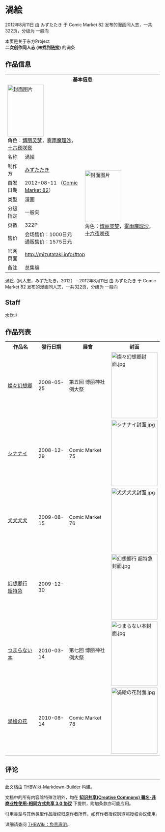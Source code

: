 # 渦絵

<!-- source html: G:\repos\THBWiki-Markdown-Builder\THBWikiMarkdown\Temp\main\e\e0\ns0%3A%E6%B8%A6%E7%B5%B5.html -->

2012年8月11日 由 みずたたき 于 Comic Market 82 发布的漫画同人志，一共322页，分级为 一般向

本页是关于东方Project  
 **二次创作同人志 (未找到链接)** 的词条
## 作品信息

<table><tbody><tr><th colspan="3">基本信息</th></tr><tr><td class="cover-artwork-mobile" colspan="2"><a href="./文件-渦絵封面.jpg.md" class="image" title="封面图片"><img alt="封面图片" src="https://upload.thwiki.cc/thumb/6/62/%E6%B8%A6%E7%B5%B5%E5%B0%81%E9%9D%A2.jpg/118px-%E6%B8%A6%E7%B5%B5%E5%B0%81%E9%9D%A2.jpg" decoding="async" loading="lazy" width="118" height="168" srcset="https://upload.thwiki.cc/thumb/6/62/%E6%B8%A6%E7%B5%B5%E5%B0%81%E9%9D%A2.jpg/178px-%E6%B8%A6%E7%B5%B5%E5%B0%81%E9%9D%A2.jpg 1.5x, https://upload.thwiki.cc/thumb/6/62/%E6%B8%A6%E7%B5%B5%E5%B0%81%E9%9D%A2.jpg/237px-%E6%B8%A6%E7%B5%B5%E5%B0%81%E9%9D%A2.jpg 2x" data-file-width="271" data-file-height="384"></a><div class="cover-char">角色：<a href="./博丽灵梦.md" title="博丽灵梦">博丽灵梦</a>，<a href="./雾雨魔理沙.md" title="雾雨魔理沙">雾雨魔理沙</a>，<a href="/%E5%8D%81%E5%85%AD%E5%A4%9C%E5%92%B2%E5%A4%9C" title="十六夜咲夜">十六夜咲夜</a></div></td>
</tr><tr><td class="label">名称</td><td colspan="2"> 渦絵 </td></tr><tr><td class="label">制作方</td><td><a href="./みずたたき.md" title="みずたたき">みずたたき</a></td><td class="cover-artwork" rowspan="6" style="min-width:168px;"><a href="./文件-渦絵封面.jpg.md" class="image" title="封面图片"><img alt="封面图片" src="https://upload.thwiki.cc/thumb/6/62/%E6%B8%A6%E7%B5%B5%E5%B0%81%E9%9D%A2.jpg/118px-%E6%B8%A6%E7%B5%B5%E5%B0%81%E9%9D%A2.jpg" decoding="async" loading="lazy" width="118" height="168" srcset="https://upload.thwiki.cc/thumb/6/62/%E6%B8%A6%E7%B5%B5%E5%B0%81%E9%9D%A2.jpg/178px-%E6%B8%A6%E7%B5%B5%E5%B0%81%E9%9D%A2.jpg 1.5x, https://upload.thwiki.cc/thumb/6/62/%E6%B8%A6%E7%B5%B5%E5%B0%81%E9%9D%A2.jpg/237px-%E6%B8%A6%E7%B5%B5%E5%B0%81%E9%9D%A2.jpg 2x" data-file-width="271" data-file-height="384"></a><div class="cover-char">角色：<a href="./博丽灵梦.md" title="博丽灵梦">博丽灵梦</a>，<a href="./雾雨魔理沙.md" title="雾雨魔理沙">雾雨魔理沙</a>，<a href="/%E5%8D%81%E5%85%AD%E5%A4%9C%E5%92%B2%E5%A4%9C" title="十六夜咲夜">十六夜咲夜</a></div></td>
</tr><tr><td class="label">首发日期</td><td>2012-08-11&#160;（<a href="/展会作品列表?e=Comic+Market%2382">Comic Market 82</a>）</td></tr><tr><td class="label">类型</td><td>漫画</td></tr><tr><td class="label">分级指定</td><td>一般向</td></tr><tr><td class="label">页数</td><td>322P</td></tr><tr><td class="label">售价</td><td>会场售价：1000日元<br>通贩售价：1575日元</td></tr>
<tr><td class="label">官网页面</td><td colspan="2"><a rel="nofollow" class="external free" href="http://mizutataki.info/#top">http://mizutataki.info/#top</a></td></tr><tr><td class="label">备注</td><td colspan="2">总集编</td></tr></tbody></table>

渦絵（同人志，みずたたき，2012） - 2012年8月11日 由 みずたたき 于 Comic Market 82 发布的漫画同人志，一共322页，分级为 一般向
## Staff
  
水炊き
  

## 作品列表

<table>

<tbody><tr>
<th>作品名</th>
<th>發行日期</th>
<th>展會</th>
<th>封面
</th></tr>
<tr>
<td><a href="./燦々幻想郷.md" title="燦々幻想郷">燦々幻想郷</a></td>
<td>2008-05-25</td>
<td>第五回 博丽神社例大祭</td>
<td><div class="floatright"><a href="./文件-燦々幻想郷封面.jpg.md" class="image"><img alt="燦々幻想郷封面.jpg" src="https://upload.thwiki.cc/thumb/6/68/%E7%87%A6%E3%80%85%E5%B9%BB%E6%83%B3%E9%83%B7%E5%B0%81%E9%9D%A2.jpg/150px-%E7%87%A6%E3%80%85%E5%B9%BB%E6%83%B3%E9%83%B7%E5%B0%81%E9%9D%A2.jpg" decoding="async" loading="lazy" width="150" height="215" srcset="https://upload.thwiki.cc/thumb/6/68/%E7%87%A6%E3%80%85%E5%B9%BB%E6%83%B3%E9%83%B7%E5%B0%81%E9%9D%A2.jpg/225px-%E7%87%A6%E3%80%85%E5%B9%BB%E6%83%B3%E9%83%B7%E5%B0%81%E9%9D%A2.jpg 1.5x, https://upload.thwiki.cc/6/68/%E7%87%A6%E3%80%85%E5%B9%BB%E6%83%B3%E9%83%B7%E5%B0%81%E9%9D%A2.jpg 2x" data-file-width="268" data-file-height="384"></a></div>
</td></tr>
<tr>
<td><a href="./シナナイ.md" title="シナナイ">シナナイ</a></td>
<td>2008-12-29</td>
<td>Comic Market 75</td>
<td><div class="floatright"><a href="./文件-シナナイ封面.jpg.md" class="image"><img alt="シナナイ封面.jpg" src="https://upload.thwiki.cc/thumb/0/0b/%E3%82%B7%E3%83%8A%E3%83%8A%E3%82%A4%E5%B0%81%E9%9D%A2.jpg/150px-%E3%82%B7%E3%83%8A%E3%83%8A%E3%82%A4%E5%B0%81%E9%9D%A2.jpg" decoding="async" loading="lazy" width="150" height="215" srcset="https://upload.thwiki.cc/thumb/0/0b/%E3%82%B7%E3%83%8A%E3%83%8A%E3%82%A4%E5%B0%81%E9%9D%A2.jpg/225px-%E3%82%B7%E3%83%8A%E3%83%8A%E3%82%A4%E5%B0%81%E9%9D%A2.jpg 1.5x, https://upload.thwiki.cc/0/0b/%E3%82%B7%E3%83%8A%E3%83%8A%E3%82%A4%E5%B0%81%E9%9D%A2.jpg 2x" data-file-width="268" data-file-height="384"></a></div>
</td></tr>
<tr>
<td><a href="./犬犬犬犬.md" title="犬犬犬犬">犬犬犬犬</a></td>
<td>2009-08-15</td>
<td>Comic Market 76</td>
<td><div class="floatright"><a href="./文件-犬犬犬犬封面.jpg.md" class="image"><img alt="犬犬犬犬封面.jpg" src="https://upload.thwiki.cc/thumb/f/fe/%E7%8A%AC%E7%8A%AC%E7%8A%AC%E7%8A%AC%E5%B0%81%E9%9D%A2.jpg/150px-%E7%8A%AC%E7%8A%AC%E7%8A%AC%E7%8A%AC%E5%B0%81%E9%9D%A2.jpg" decoding="async" loading="lazy" width="150" height="209" srcset="https://upload.thwiki.cc/thumb/f/fe/%E7%8A%AC%E7%8A%AC%E7%8A%AC%E7%8A%AC%E5%B0%81%E9%9D%A2.jpg/225px-%E7%8A%AC%E7%8A%AC%E7%8A%AC%E7%8A%AC%E5%B0%81%E9%9D%A2.jpg 1.5x, https://upload.thwiki.cc/thumb/f/fe/%E7%8A%AC%E7%8A%AC%E7%8A%AC%E7%8A%AC%E5%B0%81%E9%9D%A2.jpg/300px-%E7%8A%AC%E7%8A%AC%E7%8A%AC%E7%8A%AC%E5%B0%81%E9%9D%A2.jpg 2x" data-file-width="450" data-file-height="626"></a></div>
</td></tr>
<tr>
<td><a href="./幻想郷行_超特急.md" title="幻想郷行 超特急">幻想郷行 超特急</a></td>
<td>2009-12-30</td>
<td></td>
<td><div class="floatright"><a href="./文件-幻想郷行_超特急封面.jpg.md" class="image"><img alt="幻想郷行 超特急封面.jpg" src="https://upload.thwiki.cc/thumb/1/1c/%E5%B9%BB%E6%83%B3%E9%83%B7%E8%A1%8C_%E8%B6%85%E7%89%B9%E6%80%A5%E5%B0%81%E9%9D%A2.jpg/150px-%E5%B9%BB%E6%83%B3%E9%83%B7%E8%A1%8C_%E8%B6%85%E7%89%B9%E6%80%A5%E5%B0%81%E9%9D%A2.jpg" decoding="async" loading="lazy" width="150" height="213" srcset="https://upload.thwiki.cc/thumb/1/1c/%E5%B9%BB%E6%83%B3%E9%83%B7%E8%A1%8C_%E8%B6%85%E7%89%B9%E6%80%A5%E5%B0%81%E9%9D%A2.jpg/225px-%E5%B9%BB%E6%83%B3%E9%83%B7%E8%A1%8C_%E8%B6%85%E7%89%B9%E6%80%A5%E5%B0%81%E9%9D%A2.jpg 1.5x, https://upload.thwiki.cc/1/1c/%E5%B9%BB%E6%83%B3%E9%83%B7%E8%A1%8C_%E8%B6%85%E7%89%B9%E6%80%A5%E5%B0%81%E9%9D%A2.jpg 2x" data-file-width="270" data-file-height="384"></a></div>
</td></tr>
<tr>
<td><a href="./つまらない本.md" title="つまらない本">つまらない本</a></td>
<td>2010-03-14</td>
<td>第七回 博丽神社例大祭</td>
<td><div class="floatright"><a href="./文件-つまらない本封面.jpg.md" class="image"><img alt="つまらない本封面.jpg" src="https://upload.thwiki.cc/thumb/3/35/%E3%81%A4%E3%81%BE%E3%82%89%E3%81%AA%E3%81%84%E6%9C%AC%E5%B0%81%E9%9D%A2.jpg/150px-%E3%81%A4%E3%81%BE%E3%82%89%E3%81%AA%E3%81%84%E6%9C%AC%E5%B0%81%E9%9D%A2.jpg" decoding="async" loading="lazy" width="150" height="210" srcset="https://upload.thwiki.cc/thumb/3/35/%E3%81%A4%E3%81%BE%E3%82%89%E3%81%AA%E3%81%84%E6%9C%AC%E5%B0%81%E9%9D%A2.jpg/225px-%E3%81%A4%E3%81%BE%E3%82%89%E3%81%AA%E3%81%84%E6%9C%AC%E5%B0%81%E9%9D%A2.jpg 1.5x, https://upload.thwiki.cc/3/35/%E3%81%A4%E3%81%BE%E3%82%89%E3%81%AA%E3%81%84%E6%9C%AC%E5%B0%81%E9%9D%A2.jpg 2x" data-file-width="274" data-file-height="384"></a></div>
</td></tr>
<tr>
<td><a href="./渦絵の花.md" title="渦絵の花">渦絵の花</a></td>
<td>2010-08-14</td>
<td>Comic Market 78</td>
<td><div class="floatright"><a href="./文件-渦絵の花封面.jpg.md" class="image"><img alt="渦絵の花封面.jpg" src="https://upload.thwiki.cc/thumb/7/79/%E6%B8%A6%E7%B5%B5%E3%81%AE%E8%8A%B1%E5%B0%81%E9%9D%A2.jpg/150px-%E6%B8%A6%E7%B5%B5%E3%81%AE%E8%8A%B1%E5%B0%81%E9%9D%A2.jpg" decoding="async" loading="lazy" width="150" height="215" srcset="https://upload.thwiki.cc/thumb/7/79/%E6%B8%A6%E7%B5%B5%E3%81%AE%E8%8A%B1%E5%B0%81%E9%9D%A2.jpg/225px-%E6%B8%A6%E7%B5%B5%E3%81%AE%E8%8A%B1%E5%B0%81%E9%9D%A2.jpg 1.5x, https://upload.thwiki.cc/7/79/%E6%B8%A6%E7%B5%B5%E3%81%AE%E8%8A%B1%E5%B0%81%E9%9D%A2.jpg 2x" data-file-width="268" data-file-height="384"></a></div>
</td></tr></tbody></table>


## 评论




---

此文档由 [THBWiki-Markdown-Builder](https://github.com/Delsin-Yu/THBWiki-Markdown-Builder) 构建。

文档中的所有内容除特殊注明外，均在 [**知识共享(Creative Commons) 署名-非商业性使用-相同方式共享 3.0 协议**](https://creativecommons.org/licenses/by-sa/3.0/deed.zh-hans) 下提供，附加条款亦可能应用。

引用类型与其他类型作品版权归原作者所有，如有作者授权则遵照授权协议使用。

详细请查阅 [THBWiki：免责声明](https://thbwiki.cc/THBWiki:%E5%85%8D%E8%B4%A3%E5%A3%B0%E6%98%8E)。

